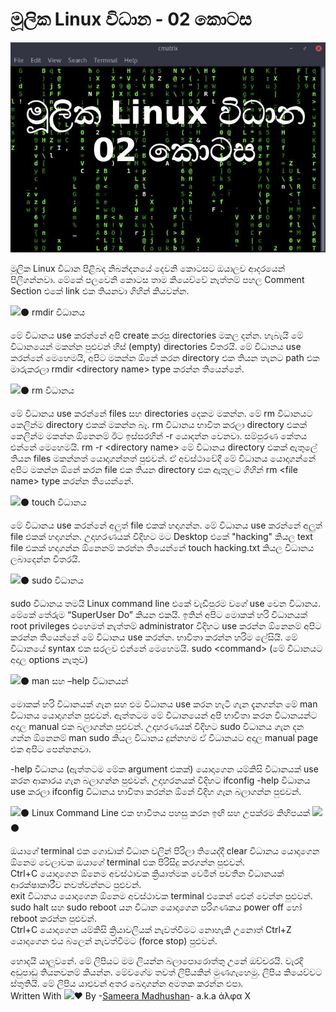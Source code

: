 # මූලික Linux විධාන - 02 කොටස

![](.gitbook/assets/image-1.png)

මූලික Linux විධාන පිළිබද නිබන්දනයේ දෙවනි කොටසට ඔයාලව ආදරයෙන් පිලිගන්නවා. මේකේ පලවෙනි කොටස තාම කියෙව්වේ නැත්තම් පහල Comment Section එකේ link එක තියනවා ගිහින් කියවන්න.

![](https://static.xx.fbcdn.net/images/emoji.php/v9/f95/1.5/16/26ab.png)⚫ rmdir විධානය

මේ විධානය use කරන්නේ අපි create කරපු directories මකල දන්න. හැබැයි මේ විධානයෙන් මකන්න පුළුවන් හිස් \(empty\) directories විතරයි. මේ විධානය use කරන්නේ මෙහෙමයි, අපිට මකන්න ඕනේ කරන directory එක තියන තැනට path එක මාරුකරලා rmdir &lt;directory name&gt; type කරන්න තියෙන්නේ.

![](https://static.xx.fbcdn.net/images/emoji.php/v9/f95/1.5/16/26ab.png)⚫ rm විධානය

මේ විධානය use කරන්නේ files සහ directories දෙකම මකන්න. මේ rm විධානයට කෙලින්ම directory එකක් මකන්න බෑ. rm විධානය භාවිත කරලා directory එකක් කෙලින්ම මකන්න ඕනෙනම් ඊට ඉස්සරහින් -r යොදන්න වෙනවා. සම්පුරණ කේතය එන්නේ මෙහෙමයි. rm -r &lt;directory name&gt; මේ විධානය directory එකක් ඇතුලේ තියන files මකන්නත් යොදාගන්නත් පුළුවන්. ඒ අවස්ථාවේදී මේ විධානය යොදාගන්නේ අපිට මකන්න ඕනේ කරන file එක තියන directory එක ඇතුලට ගිහින් rm &lt;file name&gt; type කරන්න තියෙන්නේ.

![](https://static.xx.fbcdn.net/images/emoji.php/v9/f95/1.5/16/26ab.png)⚫ touch විධානය

මේ විධානය use කරන්නේ අලුත් file එකක් හදාගන්න. මේ විධානය use කරන්නේ අලුත් file එකක් හදාගන්න. උදාහරණයක් විදිහට මට Desktop එකේ "hacking" කියල text file එකක් හදාගන්න ඕනෙනම් කරන්න තියෙන්නේ touch hacking.txt කියල විධානය ලබාදෙන්න විතරයි.

![](https://static.xx.fbcdn.net/images/emoji.php/v9/f95/1.5/16/26ab.png)⚫ sudo විධානය

sudo විධානය තමයි Linux command line එකේ වැඩිපුරම වගේ use වෙන විධානය. මේකේ තේරුම “SuperUser Do” කියන එකයි. ඉතින් අපිට මොකක් හරි විධානයක් root privileges එහෙමත් නැත්තම් administrator විදිහට use කරන්න ඕනෙනම් අපිට කරන්න තියෙන්නේ මේ විධානය use කරන්න. භාවිතා කරන්න හරිම ලේසියි. මේ විධානයේ syntax එක සරලව එන්නේ මෙහෙමයි. sudo &lt;command&gt; \(මේ විධානයට අදාල options නැතුව\)

![](https://static.xx.fbcdn.net/images/emoji.php/v9/f95/1.5/16/26ab.png)⚫ man සහ –help විධානයන්

මොකක් හරි විධානයක් ගැන සහ එම විධානය use කරන හැටි ගැන දැනගන්න මේ man විධානය යොදාගන්න පුළුවන්. ඇත්තටම මේ විධානයෙන් අපි භාවිතා කරන විධානයන්ට අදාල manual එක බලාගන්න පුළුවන්. උදාහරණයක් විදිහට sudo විධානය ගැන දන ගන්න ඕනෙනම් man sudo කියල විධානය දුන්නහම ඒ විධානයට අදාල manual page එක අපිට පෙන්නනවා.

-help විධානය \(ඇත්තටම මේක argument එකක්\) යොදාගෙන යම්කිසි විධානයක් use කරන ආකාරය ගැන බලාගන්න පුළුවන්. උදාහරනයක් විදිහට ifconfig -help විධානය use කරලා ifconfig විධානය භාවිතා කරන්න ඕනේ විදිහ ගැන බලාගන්න පුළුවන්.

![](https://static.xx.fbcdn.net/images/emoji.php/v9/f95/1.5/16/26ab.png)⚫ Linux Command Line එක භාවිතය පහසු කරන ඉඟි සහ උපක්රම කිහිපයක් ![](https://static.xx.fbcdn.net/images/emoji.php/v9/f95/1.5/16/26ab.png)⚫

ඔයාගේ terminal එක ගොඩාක් විධාන වලින් පිරිලා තියෙද්දී clear විධානය යොදාගෙන ඕනෙම වෙලාවක ඔයාගේ terminal එක පිරිසිදු කරගන්න පුළුවන්.  
Ctrl+C යොදාගෙන ඕනෙම අවස්ථාවක ක්‍රියාත්මක වෙමින් පවතින විධානයක් ආරක්ෂාකාරීව නවත්වන්නට පුළුවන්.  
exit විධානය යොදාගෙන ඕනෙම අවස්ථාවක terminal එකෙන් ඓන් වෙන්න පුළුවන්.  
sudo halt සහ sudo reboot යන විධාන යොදාගෙන පරිගණකය power off හෝ reboot කරන්න පුළුවන්.  
Ctrl+C යොදාගෙන යම්කිසි ක්‍රියාවලියක් නැවත්වීමට නොහැකි උනොත් Ctrl+Z යොදාගෙන එය බලෙන් නැවත්වීමට \(force stop\) පුළුවන්.

හොදයි යාලුවනේ. මේ ලිපියට මම ලියන්න බලාපොරොත්තු උනේ ඔච්චරයි. වැරදි අඩුපාඩු තියනවනම් කියන්න. මේවගේම තවත් ලිපියකින් මුණගැහෙමු. ලිපිය කියෙව්වට ස්තුතියි. මේ ලිපිය යාළුවන් අතර බෙදාගන්න අමතක කරන්න එපා.  
Written With ![](https://static.xx.fbcdn.net/images/emoji.php/v9/ff3/1.5/16/2764.png)❤️ By -[Sameera Madhushan](https://www.facebook.com/sameera.madushan.1422409?fref=mentions&__xts__[0]=68.ARCuDq_qG7jin5vJlzQh405-28eA6kjZHitPIhz-LNzhz4gl2denBR23HrtoinevEsOuy8BBdczbUvhxhGCaYgUHf25KjEu17t6jYYIuAcy4FolCXuS3E9PMCC7Qi_4wrXb4-dLEfjBI4YD1wNruTtm3MprpYMySCiDwnzQEkh7coaPUT_9L&__tn__=KH-R)- a.k.a άλφα Χ

